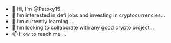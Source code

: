 - 👋 Hi, I’m @Patoxy15
- 👀 I’m interested in defi jobs and investing in cryptocurrencies...
- 🌱 I’m currently learning ...
- 💞️ I’m looking to collaborate with any good crypto project...
- 📫 How to reach me ...

<!---
Patoxy15/Patoxy15 is a ✨ special ✨ repository because its `README.md` (this file) appears on your GitHub profile.
You can click the Preview link to take a look at your changes.
--->
